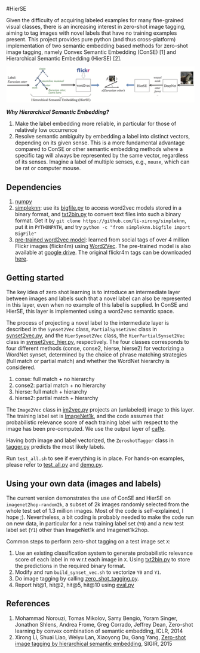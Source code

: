 #HierSE


Given the difficulty of acquiring labeled examples for many fine-grained visual classes,
there is an increasing interest in zero-shot image tagging, aiming to tag images with novel labels that have no training examples present.
This project provides pure python (and thus cross-platform) implementation of two semantic embedding based methods for zero-shot image tagging,
namely Convex Semantic Embedding (ConSE) [1] and Hierarchical Semantic Embedding (HierSE) [2].

![Zero-shot image tagging by hierarchical semantic embedding](hierse-framework.png)

***Why Hierarchical Semantic Embedding?***

1. Make the label embedding more reliable, in particular for those of relatively low occurrence
2. Resolve semantic ambiguity by embedding a label into distinct vectors, depending on its given sense. This is a more fundamental advantage compared to ConSE or other semantic embedding methods where a specific tag will always be represented by the same vector, regardless of its senses. Imagine a label of multiple senses, e.g., `mouse`, which can be rat or computer mouse. 



## Dependencies

1. [numpy](www.numpy.org) 
2. [simpleknn](https://github.com/li-xirong/simpleknn): use its [bigfile.py](https://github.com/li-xirong/simpleknn/blob/master/bigfile.py) to access word2vec models stored in a binary format, and [txt2bin.py](https://github.com/li-xirong/simpleknn/blob/master/txt2bin.py) to convert text files into such a binary format. 
Get it by `git clone https://github.com/li-xirong/simpleknn`, put it in `PYTHONPATH`, and try `python -c "from simpleknn.bigfile import BigFile"`
3. [pre-trained word2vec model](http://lixirong.net/data/sigir2015/flickr4m.word2vec.tar.gz): learned from social tags of over 4 million Flickr images (flickr4m) using [Word2Vec](code.google.com/p/word2vec). The pre-trained model is also available at [google drive](https://drive.google.com/open?id=0B89Vll9z5OVEfnRHUWRSY0dkRjNuRVZYUGtzY0ltVTZ2bkRvSVBTRjd0akEwckVMZGV6WTQ&authuser=0). The original flickr4m tags can be downloaded [here](http://lixirong.net/data/sigir2015/flickr4m-tag.tar.gz). 


## Getting started

The key idea of zero shot learning is to introduce an intermediate layer between images and labels
such that a novel label can also be represented in this layer, even when no example of this label is supplied.
In ConSE and HierSE, this layer is implemented using a word2vec semantic space.

The process of projecting a novel label to the intermediate layer is described in the `Synset2Vec` class, `PartialSynset2Vec` class in [synset2vec.py](synset2vec.py),
and the `HierSynset2Vec` class, the `HierPartialSynset2Vec` class in [synset2vec_hier.py](synset2vec_hier.py), respectively.
The four classes corresponds to four different methods (conse, conse2, hierse, hierse2) for vectorizing a WordNet synset, determined by the choice of phrase matching strategies (full match or partial match) and whether the WordNet hierarchy is considered.

1. conse: full match + no hierarchy
2. conse2: partial match + no hierarchy
3. hierse: full match + hierarchy
4. hierse2: partial match + hierarchy


The `Image2Vec` class in [im2vec.py](im2vec.py) projects an (unlabeled) image to this layer. The training label set is [ImageNet1k](data/ilsvrc12/synset_words.txt), 
and the code assumes that probabilistic relevance score of each training label with respect to the image has been pre-computed. 
We use the output layer of [caffe](https://github.com/BVLC/caffe).

Having both image and label vectorized, the `ZeroshotTagger` class in [tagger.py](tagger.py) predicts the most likely labels.

Run `test_all.sh` to see if everything is in place. For hands-on examples, please refer to [test_all.py](test_all.py) and [demo.py](demo.py).

## Using your own data (images and labels)

The current version demonstrates the use of ConSE and HierSE on `imagenet2hop-random2k`, a subset of 2k images randomly selected from the whole test set of 1.3 million images. 
Most of the code is self-explained, I hope ;). Nevertheless, a bit coding is probably needed to make the code run on new data, in particular for a new training label set (`Y0`) and a new test label set (`Y1`) other than ImageNet1k and Imagenet1k2hop.

Common steps to perform zero-shot tagging on a test image set `X`:

1. Use an existing classification system to generate probabilistic relevance score of each label in `Y0` w.r.t each image in `X`. Using [txt2bin.py](https://github.com/li-xirong/simpleknn/blob/master/txt2bin.py) to store the predictions in the required binary format.
2. Modify and run `build_synset_vec.sh` to vectorize `Y0` and `Y1`.
3. Do image tagging by calling [zero_shot_tagging.py](zero_shot_tagging.py). 
4. Report hit@1, hit@2, hit@5, hit@10 using [eval.py](eval.py)



## References

1. Mohammad Norouzi, Tomas Mikolov, Samy Bengio, Yoram Singer, Jonathon Shlens, Andrea Frome, Greg Corrado, Jeffrey Dean, 
Zero-shot learning by convex combination of semantic embedding, ICLR, 2014
2. Xirong Li, Shuai Liao, Weiyu Lan, Xiaoyong Du, Gang Yang, [Zero-shot image tagging by hierarchical semantic embedding](http://lixirong.net/pub/sigir2015-hierse.pdf), SIGIR, 2015
